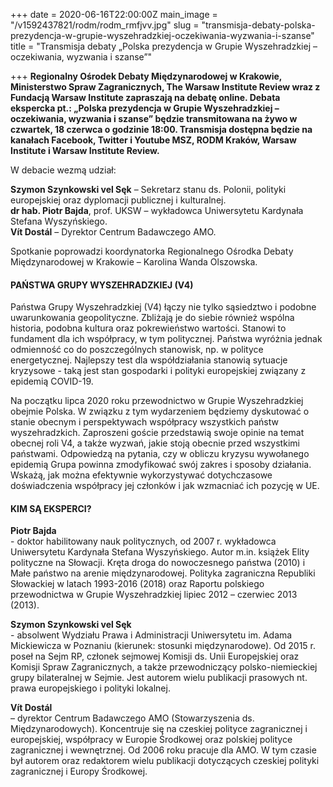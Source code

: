 +++
date = 2020-06-16T22:00:00Z
main_image = "/v1592437821/rodm/rodm_rmfjvv.jpg"
slug = "transmisja-debaty-polska-prezydencja-w-grupie-wyszehradzkiej-oczekiwania-wyzwania-i-szanse"
title = "Transmisja debaty „Polska prezydencja w Grupie Wyszehradzkiej – oczekiwania, wyzwania i szanse”"

+++
**Regionalny Ośrodek Debaty Międzynarodowej w Krakowie, Ministerstwo Spraw Zagranicznych, The Warsaw Institute Review wraz z Fundacją Warsaw Institute zapraszają na debatę online. Debata ekspercka pt.: „Polska prezydencja w Grupie Wyszehradzkiej –oczekiwania, wyzwania i szanse” będzie transmitowana na żywo w czwartek, 18 czerwca o godzinie 18:00. Transmisja dostępna będzie na kanałach Facebook, Twitter i Youtube MSZ, RODM Kraków, Warsaw Institute i Warsaw Institute Review.** 

W debacie wezmą udział:

**Szymon Szynkowski vel Sęk** – Sekretarz stanu ds. Polonii, polityki europejskiej oraz dyplomacji publicznej i kulturalnej.  
**dr hab. Piotr Bajda**, prof. UKSW – wykładowca Uniwersytetu Kardynała Stefana Wyszyńskiego.  
**Vít Dostál** – Dyrektor Centrum Badawczego AMO.

Spotkanie poprowadzi koordynatorka Regionalnego Ośrodka Debaty Międzynarodowej w Krakowie – Karolina Wanda Olszowska.

#### PAŃSTWA GRUPY WYSZEHRADZKIEJ (V4)

Państwa Grupy Wyszehradzkiej (V4) łączy nie tylko sąsiedztwo i podobne uwarunkowania geopolityczne. Zbliżają je do siebie również wspólna historia, podobna kultura oraz pokrewieństwo wartości. Stanowi to fundament dla ich współpracy, w tym politycznej. Państwa wyróżnia jednak odmienność co do poszczególnych stanowisk, np. w polityce energetycznej. Najlepszy test dla współdziałania stanowią sytuacje kryzysowe - taką jest stan gospodarki i polityki europejskiej związany z epidemią COVID-19.

Na początku lipca 2020 roku przewodnictwo w Grupie Wyszehradzkiej obejmie Polska. W związku z tym wydarzeniem będziemy dyskutować o stanie obecnym i perspektywach współpracy wszystkich państw wyszehradzkich. Zaproszeni goście przedstawią swoje opinie na temat obecnej roli V4, a także wyzwań, jakie stoją obecnie przed wszystkimi państwami. Odpowiedzą na pytania, czy w obliczu kryzysu wywołanego epidemią Grupa powinna zmodyfikować swój zakres i sposoby działania. Wskażą, jak można efektywnie wykorzystywać dotychczasowe doświadczenia współpracy jej członków i jak wzmacniać ich pozycję w UE.

#### KIM SĄ EKSPERCI?

**Piotr Bajda**  
\- doktor habilitowany nauk politycznych, od 2007 r. wykładowca Uniwersytetu Kardynała Stefana Wyszyńskiego. Autor m.in. książek Elity polityczne na Słowacji. Kręta droga do nowoczesnego państwa (2010) i Małe państwo na arenie międzynarodowej. Polityka zagraniczna Republiki Słowackiej w latach 1993-2016 (2018) oraz Raportu polskiego przewodnictwa w Grupie Wyszehradzkiej lipiec 2012 – czerwiec 2013 (2013).

**Szymon Szynkowski vel Sęk**  
\- absolwent Wydziału Prawa i Administracji Uniwersytetu im. Adama Mickiewicza w Poznaniu (kierunek: stosunki międzynarodowe). Od 2015 r. poseł na Sejm RP, członek sejmowej Komisji ds. Unii Europejskiej oraz Komisji Spraw Zagranicznych, a także przewodniczący polsko-niemieckiej grupy bilateralnej w Sejmie. Jest autorem wielu publikacji prasowych nt. prawa europejskiego i polityki lokalnej.

**Vít Dostál**  
– dyrektor Centrum Badawczego AMO (Stowarzyszenia ds. Międzynarodowych). Koncentruje się na czeskiej polityce zagranicznej i europejskiej, współpracy w Europie Środkowej oraz polskiej polityce zagranicznej i wewnętrznej. Od 2006 roku pracuje dla AMO. W tym czasie był autorem oraz redaktorem wielu publikacji dotyczących czeskiej polityki zagranicznej i Europy Środkowej.